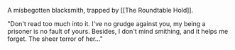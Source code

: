 A misbegotten blacksmith, trapped by [[The Roundtable Hold]].

"Don't read too much into it. I've no grudge against you, my being a prisoner is no fault of yours. Besides, I don't mind smithing, and it helps me forget. The sheer terror of her..."